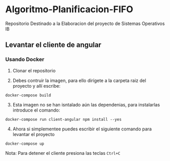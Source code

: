 # Algoritmo-Planificacion-FIFO

Repositorio Destinado a la Elaboracion del proyecto de Sistemas Operativos IB

  

## Levantar el cliente de angular

### Usando Docker

1. Clonar el repositorio

2. Debes contruir la imagen, para ello dirígete a la carpeta raiz del proyecto y allí escribe:
```
docker-compose build
```
3. Esta imagen no se han isntalado aún las dependenias, para instalarlas introduce el comando:
```
docker-compose run client-angular npm install --yes
```
4. Ahora si simplementee puedes escribir el siguiente comando para levantar el proyecto
```
docker-compose up
```

Nota: Para detener el cliente presiona las teclas `Ctrl+C`